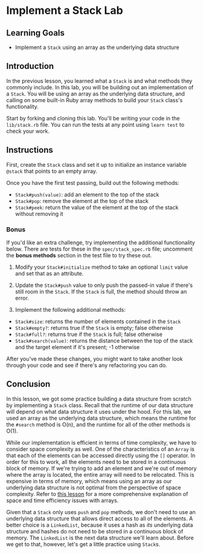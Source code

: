 # Implement a Stack Lab

## Learning Goals

- Implement a `Stack` using an array as the underlying data structure

## Introduction

In the previous lesson, you learned what a `Stack` is and what methods they
commonly include. In this lab, you will be building out an implementation of a
`Stack`. You will be using an array as the underlying data structure, and
calling on some built-in Ruby array methods to build your `Stack` class's
functionality.

Start by forking and cloning this lab. You'll be writing your code in the
`lib/stack.rb` file. You can run the tests at any point using `learn test` to
check your work.

## Instructions

First, create the `Stack` class and set it up to initialize an instance variable
`@stack` that points to an empty array.

Once you have the first test passing, build out the following methods:

- `Stack#push(value)`: add an element to the top of the stack
- `Stack#pop`: remove the element at the top of the stack
- `Stack#peek`: return the value of the element at the top of the stack without
  removing it

### Bonus

If you'd like an extra challenge, try implementing the additional functionality
below. There are tests for these in the `spec/stack_spec.rb` file; uncomment the
**bonus methods** section in the test file to try these out.

1. Modify your `Stack#initialize` method to take an optional `limit` value and
   set that as an attribute.

2. Update the `Stack#push` value to only push the passed-in value if there's
   still room in the `Stack`. If the `Stack` is full, the method should throw an
   error.

3. Implement the following additional methods:

- `Stack#size`: returns the number of elements contained in the `Stack`
- `Stack#empty?`: returns true if the `Stack` is empty; false otherwise
- `Stack#full?`: returns true if the `Stack` is full; false otherwise
- `Stack#search(value)`: returns the distance between the top of the stack and the
  target element if it's present; -1 otherwise

After you've made these changes, you might want to take another look through
your code and see if there's any refactoring you can do.

## Conclusion

In this lesson, we got some practice building a data structure from scratch by
implementing a `Stack` class. Recall that the runtime of our data structure will
depend on what data structure it uses under the hood. For this lab, we used an
array as the underlying data structure, which means the runtime for the
`#search` method is O(n), and the runtime for all of the other methods is O(1).

While our implementation is efficient in terms of time complexity, we have to
consider space complexity as well. One of the characteristics of an `Array` is
that each of the elements can be accessed directly using the `[]` operator. In
order for this to work, all the elements need to be stored in a continuous block
of memory. If we're trying to add an element and we're out of memory where the
array is located, the entire array will need to be relocated. This is expensive
in terms of memory, which means using an array as our underlying data structure
is not optimal from the perspective of space complexity. Refer to [this
lesson][arrays-underneath] for a more comprehensive explanation of space and
time efficiency issues with arrays.

Given that a `Stack` only uses `push` and `pop` methods, we don't need to use an
underlying data structure that allows direct access to all of the elements. A
better choice is a `LinkedList`, because it uses a hash as _its_ underlying data
structure and hashes do not need to be stored in a continuous block of memory.
The `LinkedList` is the next data structure we'll learn about. Before we get to
that, however, let's get a little practice using `Stack`s.

[arrays-underneath]: https://github.com/learn-co-curriculum/arrays-underneath

